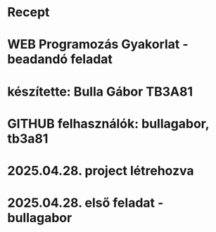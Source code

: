 # Recept
# WEB Programozás Gyakorlat - beadandó feladat
# készítette: Bulla Gábor TB3A81
# GITHUB felhasználók: bullagabor, tb3a81
# 2025.04.28. project létrehozva
# 2025.04.28. első feladat - bullagabor